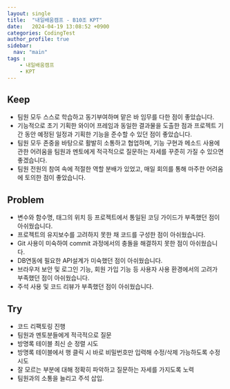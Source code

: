 ```yaml
---
layout: single
title:  "내일배움캠프 - B10조 KPT"
date:   2024-04-19 13:08:52 +0900
categories: CodingTest
author_profile: true
sidebar:
  nav: "main"
tags : 
    - 내일배움캠프
    - KPT
---
```

## Keep
- 팀원 모두 스스로 학습하고 동기부여하며 맡은 바 임무를 다한 점이 좋았습니다.
- 기능적으로 초기 기획한 와이어 프레임과 동일한 결과물을 도출한 점과 프로젝트 기간 동안 예정된 일정과 기획한 기능을 준수할 수 있던 점이 좋았습니다.
- 팀원 모두 존중을 바탕으로 활발히 소통하고 협업하며, 기능 구현과 메소드 사용에 관한 어려움을 팀원과 멘토에게 적극적으로 질문하는 자세를 꾸준히 가질 수 있으면 좋겠습니다.
- 팀원 전원의 참여 속에 적절한 역할 분배가 있었고, 매일 회의를 통해 마주한 어려움에 토의한 점이 좋았습니다.

## Problem
- 변수와 함수명, 태그의 위치 등 프로젝트에서 통일된 코딩 가이드가 부족했던 점이 아쉬웠습니다.
- 프로젝트의 유지보수를 고려하지 못한 채 코드를 구성한 점이 아쉬웠습니다.
- Git 사용이 미숙하여 commit 과정에서의 충돌을 해결하지 못한 점이 아쉬웠습니다.
- DB연동에 필요한 API설계가 미숙했던 점이 아쉬웠습니다.
- 브라우저 보안 및 로그인 기능, 회원 가입 기능 등 사용자 사용 환경에서의 고려가 부족했던 점이 아쉬웠습니다.
- 주석 사용 및 코드 리뷰가 부족했던 점이 아쉬웠습니다.

## Try
- 코드 리팩토링 진행
- 팀원과 멘토분들에게 적극적으로 질문
- 방명록 테이블 최신 순 정렬 시도
- 방명록 테이블에서 행 클릭 시 바로 비밀번호만 입력해 수정/삭제 가능하도록 수정 시도
- 잘 모르는 부분에 대해 정확히 파악하고 질문하는 자세를 가지도록 노력
- 팀원과의 소통을 늘리고 주석 삽입.


